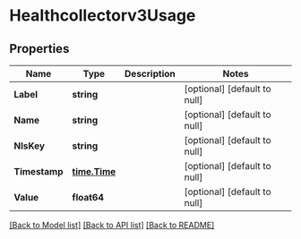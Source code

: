 # Healthcollectorv3Usage

## Properties
Name | Type | Description | Notes
------------ | ------------- | ------------- | -------------
**Label** | **string** |  | [optional] [default to null]
**Name** | **string** |  | [optional] [default to null]
**NlsKey** | **string** |  | [optional] [default to null]
**Timestamp** | [**time.Time**](time.Time.md) |  | [optional] [default to null]
**Value** | **float64** |  | [optional] [default to null]

[[Back to Model list]](../README.md#documentation-for-models) [[Back to API list]](../README.md#documentation-for-api-endpoints) [[Back to README]](../README.md)

